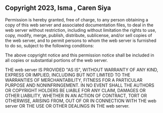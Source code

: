 ## Copyright 2023, Isma , Caren Siya

Permission is hereby granted, free of charge, to any person obtaining a copy of this web server and associated documentation files, to deal in the web server without restriction, including without limitation the rights to use, copy, modify, merge, publish, distribute, sublicense, and/or sell copies of the web server, and to permit persons to whom the web server is furnished to do so, subject to the following conditions:

The above copyright notice and this permission notice shall be included in all copies or substantial portions of the web server.

THE web server IS PROVIDED "AS IS", WITHOUT WARRANTY OF ANY KIND, EXPRESS OR IMPLIED, INCLUDING BUT NOT LIMITED TO THE WARRANTIES OF MERCHANTABILITY, FITNESS FOR A PARTICULAR PURPOSE AND NONINFRINGEMENT. IN NO EVENT SHALL THE AUTHORS OR COPYRIGHT HOLDERS BE LIABLE FOR ANY CLAIM, DAMAGES OR OTHER LIABILITY, WHETHER IN AN ACTION OF CONTRACT, TORT OR OTHERWISE, ARISING FROM, OUT OF OR IN CONNECTION WITH THE web server OR THE USE OR OTHER DEALINGS IN THE web server.